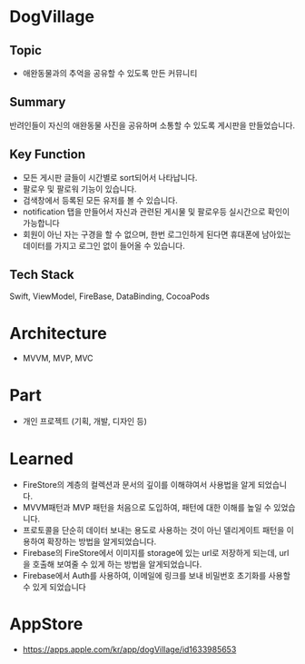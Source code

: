 # DogVillage

## Topic
+ 애완동물과의 추억을 공유할 수 있도록 만든 커뮤니티

## Summary
반려인들이 자신의 애완동물 사진을 공유하며 소통할 수 있도록 게시판을 만들었습니다.

## Key Function
+ 모든 게시판 글들이 시간별로 sort되어서 나타납니다.
+ 팔로우 및 팔로워 기능이 있습니다.
+ 검색창에서 등록된 모든 유저를 볼 수 있습니다.
+ notification 탭을 만들어서 자신과 관련된 게시물 및 팔로우등 실시간으로 확인이 가능합니다
+ 회원이 아닌 자는 구경을 할 수 없으며, 한번 로그인하게 된다면 휴대폰에 남아있는 데이터를 가지고 로그인 없이 들어올 수 있습니다.

## Tech Stack
Swift, ViewModel, FireBase, DataBinding, CocoaPods

# Architecture
+ MVVM, MVP, MVC

# Part
+ 개인 프로젝트 (기획, 개발, 디자인 등)

# Learned
+ FireStore의 계층의 컬렉션과 문서의 깊이를 이해햐여서 사용법을 알게 되었습니다.
+ MVVM패턴과 MVP 패턴을 처음으로 도입하여, 패턴에 대한 이해를 높일 수 있었습니다.
+ 프로토콜을 단순히 데이터 보내는 용도로 사용하는 것이 아닌 델리게이트 패턴을 이용하여 확장하는 방법을 알게되었습니다.
+ Firebase의 FireStore에서 이미지를 storage에 있는 url로 저장하게 되는데, url을 호출해 보여줄 수 있게 하는 방법을 알게되었습니다.
+ Firebase에서 Auth를 사용하여, 이메일에 링크를 보내 비밀번호 초기화를 사용할 수 있게 되었습니다

# AppStore
+ https://apps.apple.com/kr/app/dogVillage/id1633985653
